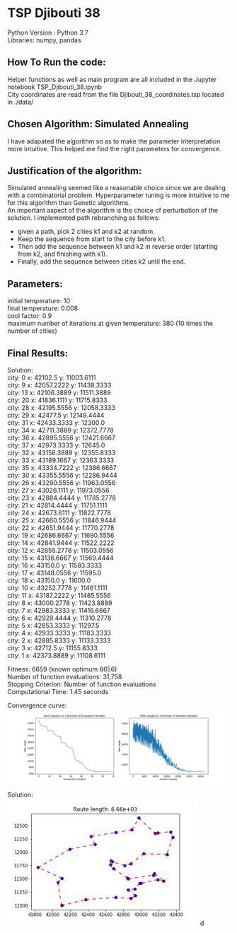 # TSP Djibouti 38

Python Version : Python 3.7  
Libraries: numpy, pandas

## How To Run the code:
Helper functions as well as main program are all included in the Jupyter notebook TSP_Djibouti_38.ipynb  
City coordinates are read from the file Djibouti_38_coordinates.tsp located in ./data/

## Chosen Algorithm: Simulated Annealing
I have adapated the algorithm so as to make the parameter interpretation more intuitive. This helped me find the right parameters for convergence.

## Justification of the algorithm:  
Simulated annealing seemed like a reasonable choice since we are dealing with a combinatorial problem. Hyperparameter tuning is more intuitive to me for this algorithm than Genetic algorithms.  
An important aspect of the algorithm is the choice of perturbation of the solution. I implemented path rebranching as follows:
* given a path, pick 2 cities k1 and k2 at random.
* Keep the sequence from start to the city before k1.
* Then add the sequence between k1 and k2 in reverse order (starting from k2, and finishing with k1).
* Finally, add the sequence between cities k2 until the end.

## Parameters:

initial temperature: 10  
final temperature: 0.008  
cool factor: 0.9  
maximum number of iterations at given temperature: 380 (10 times the number of cities)

## Final Results:

Solution:  
city: 0 	 x: 42102.5 	 y: 11003.6111  
city: 9 	 x: 42057.2222 	 y: 11438.3333  
city: 13 	 x: 42106.3889 	 y: 11511.3889  
city: 20 	 x: 41836.1111 	 y: 11715.8333  
city: 28 	 x: 42195.5556 	 y: 12058.3333  
city: 29 	 x: 42477.5 	 y: 12149.4444  
city: 31 	 x: 42433.3333 	 y: 12300.0  
city: 34 	 x: 42711.3889 	 y: 12372.7778  
city: 36 	 x: 42895.5556 	 y: 12421.6667  
city: 37 	 x: 42973.3333 	 y: 12645.0  
city: 32 	 x: 43156.3889 	 y: 12355.8333  
city: 33 	 x: 43189.1667 	 y: 12363.3333  
city: 35 	 x: 43334.7222 	 y: 12386.6667  
city: 30 	 x: 43355.5556 	 y: 12286.9444  
city: 26 	 x: 43290.5556 	 y: 11963.0556  
city: 27 	 x: 43026.1111 	 y: 11973.0556  
city: 23 	 x: 42884.4444 	 y: 11785.2778  
city: 21 	 x: 42814.4444 	 y: 11751.1111  
city: 24 	 x: 42673.6111 	 y: 11822.7778  
city: 25 	 x: 42660.5556 	 y: 11846.9444  
city: 22 	 x: 42651.9444 	 y: 11770.2778  
city: 19 	 x: 42686.6667 	 y: 11690.5556  
city: 14 	 x: 42841.9444 	 y: 11522.2222  
city: 12 	 x: 42855.2778 	 y: 11503.0556  
city: 15 	 x: 43136.6667 	 y: 11569.4444  
city: 16 	 x: 43150.0 	 y: 11583.3333  
city: 17 	 x: 43148.0556 	 y: 11595.0  
city: 18 	 x: 43150.0 	 y: 11600.0  
city: 10 	 x: 43252.7778 	 y: 11461.1111  
city: 11 	 x: 43187.2222 	 y: 11485.5556  
city: 8 	 x: 43000.2778 	 y: 11423.8889  
city: 7 	 x: 42983.3333 	 y: 11416.6667  
city: 6 	 x: 42929.4444 	 y: 11310.2778  
city: 5 	 x: 42853.3333 	 y: 11297.5  
city: 4 	 x: 42933.3333 	 y: 11183.3333  
city: 2 	 x: 42885.8333 	 y: 11133.3333  
city: 3 	 x: 42712.5 	 y: 11155.8333  
city: 1 	 x: 42373.8889 	 y: 11108.6111  

Fitness: 6659 (known optimum 6656)  
Number of function evaluations: 31,758  
Stopping Criterion: Number of function evaluations  
Computational Time: 1.45 seconds  

Convergence curve:
![](convergenceCurves.png)

Solution:  
![](path.png)
d
